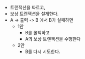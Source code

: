 - 트랜잭션을 짜르고,
- 보상 트랜잭션을 설계한다.
- A -> 출력 -> B 에서 B가 실패하면
	- 1안
		- B를 롤백하고
		- A의 보상 트랜잭션을 수행한다
	- 2안
		- B를 다시 시도한다.